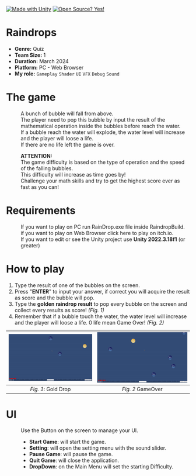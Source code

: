 [![Made with Unity](https://img.shields.io/badge/Made%20with-Unity-57b9d3.svg?style=flat&logo=unity)](https://www.unity.com)
[![Open Source? Yes!](https://badgen.net/badge/Open%20Source%20%3F/Yes%21/blue?icon=github)](https://github.com/AnthonyWithTh/RainDrop)

<h1>Raindrops</h1>

- **Genre:** Quiz<br />
- **Team Size:** 1<br />
- **Duration:** March 2024<br />
- **Platform:** PC - Web Browser <br />
- **My role:** `Gameplay` `Shader` `UI` `VFX` `Debug` `Sound` <br />

<h1>The game</h1>
<dl>
 <dd>
  
A bunch of bubble will fall from above. <br>
The player need to pop this bubble by input the result of the mathematical operation inside the bubbles before reach the water.<br>
If a bubble reach the water will explode, the water level will increase and the player will loose a life.<br>
If there are no life left the game is over.<br>

**ATTENTION:**<br>
The game difficulty is based on the type of operation and the speed of the falling bubbles.<br>
This difficulty will increase as time goes by! <br>
Challenge your math skills and try to get the highest score ever as fast as you can!<br>

 </dd>
</dl>


<h1>Requirements</h1>
<dl>
 <dd>

If you want to play on PC run RainDrop.exe file inside RaindropBuild.<br>
if you want to play on Web Browser click here to play on itch.io.<br>
If you want to edit or see the Unity project use **Unity 2022.3.18f1** (or greater)<br>

 </dd>
</dl>

<h1>How to play</h1>

1. Type the result of one of the bubbles on the screen.<br>
2. Press "**ENTER**" to input your answer, if correct you will acquire the result as score and the bubble will pop.<br>
3. Type the **golden raindrop result** to pop every bubble on the screen and collect every results as score! _(Fig. 1)_<br>
4. Remember that if a bubble touch the water, the water level will increase and the player will loose a life. 0 life mean Game Over! _(Fig. 2)_<br>

<div align="center">
 
|<img alt="GoldDrop" width="400" src="https://raw.githubusercontent.com/AnthonyWithTh/RainDrop/main/Gifs/GoldDrop.gif?token=GHSAT0AAAAAACTCDSDZYTVGAJZS4YBBEDDGZS4YLWQ">|<img alt="GoldDrop" width="400" src="https://raw.githubusercontent.com/AnthonyWithTh/RainDrop/main/Gifs/GameOver.gif?token=GHSAT0AAAAAACTCDSDZUNU327KE26XJUWSKZS4ZCTQ">|
|:---:|:---:|
|_Fig. 1_: Gold Drop|_Fig. 2_ GameOver|

</div>

<h1>UI</h1>
<dl>
 <dd>

Use the Button on the screen to manage your UI.<br>
* __Start Game__: will start the game.<br>
* __Setting__: will open the setting menu with the sound slider.<br>
* __Pause Game__: will pause the game.<br>
* __Quit Game__: will close the application.<br>
* __DropDown__: on the Main Menu will set the starting Difficulty.<br>

 </dd>
</dl>

